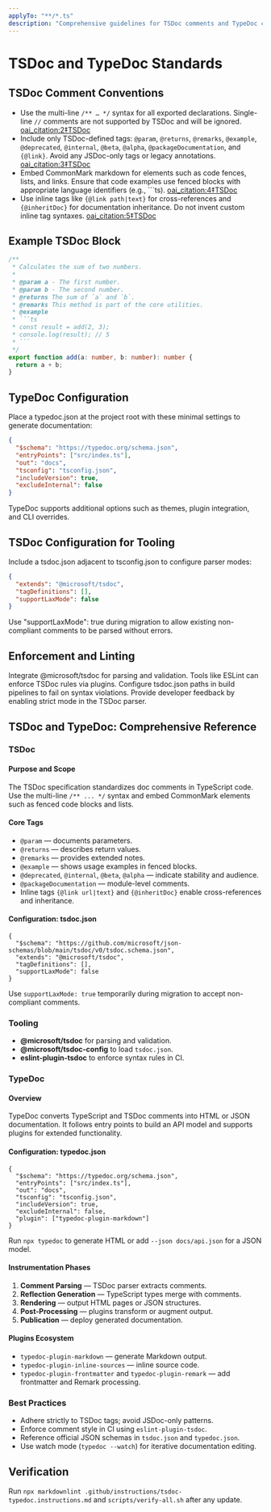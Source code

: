```yaml
---
applyTo: "**/*.ts"
description: "Comprehensive guidelines for TSDoc comments and TypeDoc configuration"
---
```


# TSDoc and TypeDoc Standards

## TSDoc Comment Conventions

- Use the multi-line `/** … */` syntax for all exported declarations. Single-line `//` comments are not supported by TSDoc and will be ignored.  [oai_citation:2‡TSDoc](https://tsdoc.org/pages/intro/approach/?utm_source=chatgpt.com)
- Include only TSDoc-defined tags: `@param`, `@returns`, `@remarks`, `@example`, `@deprecated`, `@internal`, `@beta`, `@alpha`, `@packageDocumentation`, and `{@link}`. Avoid any JSDoc-only tags or legacy annotations.  [oai_citation:3‡TSDoc](https://tsdoc.org/?utm_source=chatgpt.com)
- Embed CommonMark markdown for elements such as code fences, lists, and links. Ensure that code examples use fenced blocks with appropriate language identifiers (e.g., ```ts).  [oai_citation:4‡TSDoc](https://tsdoc.org/pages/intro/approach/?utm_source=chatgpt.com)
- Use inline tags like `{@link path|text}` for cross-references and `{@inheritDoc}` for documentation inheritance. Do not invent custom inline tag syntaxes.  [oai_citation:5‡TSDoc](https://tsdoc.org/?utm_source=chatgpt.com)

## Example TSDoc Block

```ts
/**
 * Calculates the sum of two numbers.
 *
 * @param a - The first number.
 * @param b - The second number.
 * @returns The sum of `a` and `b`.
 * @remarks This method is part of the core utilities.
 * @example
 * ```ts
 * const result = add(2, 3);
 * console.log(result); // 5
 * ```
 */
export function add(a: number, b: number): number {
  return a + b;
}
```

## TypeDoc Configuration

Place a typedoc.json at the project root with these minimal settings to generate documentation:

```json
{
  "$schema": "https://typedoc.org/schema.json",
  "entryPoints": ["src/index.ts"],
  "out": "docs",
  "tsconfig": "tsconfig.json",
  "includeVersion": true,
  "excludeInternal": false
}
```

TypeDoc supports additional options such as themes, plugin integration, and CLI overrides.

## TSDoc Configuration for Tooling

Include a tsdoc.json adjacent to tsconfig.json to configure parser modes:

```json
{
  "extends": "@microsoft/tsdoc",
  "tagDefinitions": [],
  "supportLaxMode": false
}
```

Use "supportLaxMode": true during migration to allow existing non-compliant comments to be parsed without errors.

## Enforcement and Linting

Integrate @microsoft/tsdoc for parsing and validation. Tools like ESLint can enforce TSDoc rules via plugins. Configure tsdoc.json paths in build pipelines to fail on syntax violations. Provide developer feedback by enabling strict mode in the TSDoc parser.

## TSDoc and TypeDoc: Comprehensive Reference

### TSDoc

#### Purpose and Scope

The TSDoc specification standardizes doc comments in TypeScript code. Use the multi-line `/** ... */` syntax and embed CommonMark elements such as fenced code blocks and lists.

#### Core Tags

- `@param` — documents parameters.
- `@returns` — describes return values.
- `@remarks` — provides extended notes.
- `@example` — shows usage examples in fenced blocks.
- `@deprecated`, `@internal`, `@beta`, `@alpha` — indicate stability and audience.
- `@packageDocumentation` — module-level comments.
- Inline tags `{@link url|text}` and `{@inheritDoc}` enable cross-references and inheritance.

#### Configuration: tsdoc.json

```jsonc
{
  "$schema": "https://github.com/microsoft/json-schemas/blob/main/tsdoc/v0/tsdoc.schema.json",
  "extends": "@microsoft/tsdoc",
  "tagDefinitions": [],
  "supportLaxMode": false
}
```

Use `supportLaxMode: true` temporarily during migration to accept non-compliant comments.

### Tooling

- **@microsoft/tsdoc** for parsing and validation.
- **@microsoft/tsdoc-config** to load `tsdoc.json`.
- **eslint-plugin-tsdoc** to enforce syntax rules in CI.

### TypeDoc

#### Overview

TypeDoc converts TypeScript and TSDoc comments into HTML or JSON documentation. It follows entry points to build an API model and supports plugins for extended functionality.

#### Configuration: typedoc.json

```jsonc
{
  "$schema": "https://typedoc.org/schema.json",
  "entryPoints": ["src/index.ts"],
  "out": "docs",
  "tsconfig": "tsconfig.json",
  "includeVersion": true,
  "excludeInternal": false,
  "plugin": ["typedoc-plugin-markdown"]
}
```

Run `npx typedoc` to generate HTML or add `--json docs/api.json` for a JSON model.

#### Instrumentation Phases

1. **Comment Parsing** — TSDoc parser extracts comments.
2. **Reflection Generation** — TypeScript types merge with comments.
3. **Rendering** — output HTML pages or JSON structures.
4. **Post-Processing** — plugins transform or augment output.
5. **Publication** — deploy generated documentation.

#### Plugins Ecosystem

- `typedoc-plugin-markdown` — generate Markdown output.
- `typedoc-plugin-inline-sources` — inline source code.
- `typedoc-plugin-frontmatter` and `typedoc-plugin-remark` — add frontmatter and Remark processing.

### Best Practices

- Adhere strictly to TSDoc tags; avoid JSDoc-only patterns.
- Enforce comment style in CI using `eslint-plugin-tsdoc`.
- Reference official JSON schemas in `tsdoc.json` and `typedoc.json`.
- Use watch mode (`typedoc --watch`) for iterative documentation editing.

## Verification

Run `npx markdownlint .github/instructions/tsdoc-typedoc.instructions.md` and `scripts/verify-all.sh` after any update.
